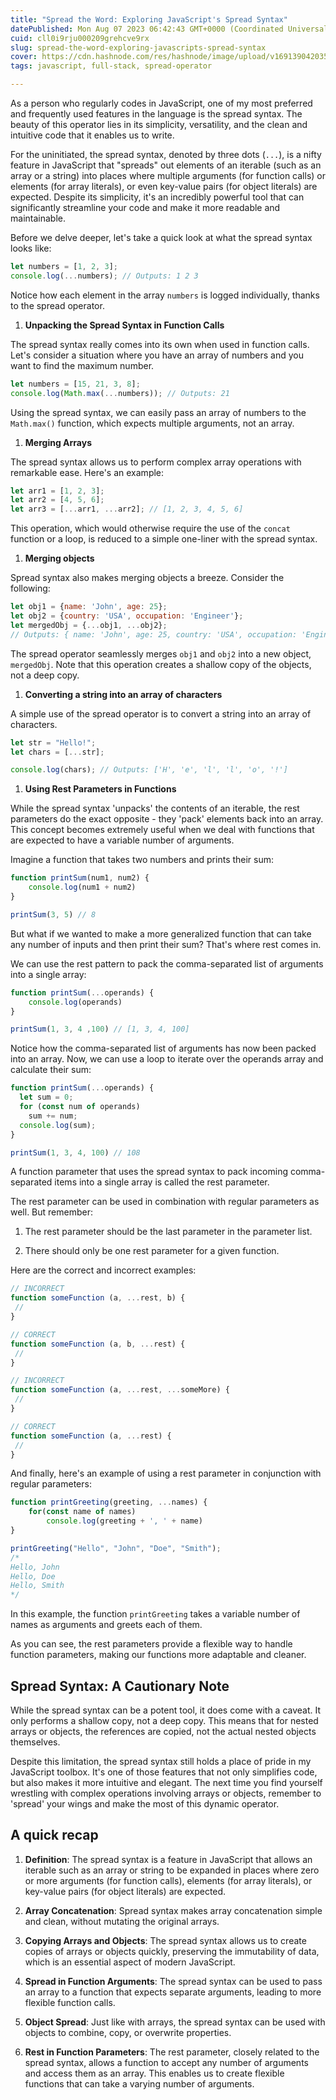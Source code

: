 ```yaml
---
title: "Spread the Word: Exploring JavaScript's Spread Syntax"
datePublished: Mon Aug 07 2023 06:42:43 GMT+0000 (Coordinated Universal Time)
cuid: cll0i9rju000209grehcve9rx
slug: spread-the-word-exploring-javascripts-spread-syntax
cover: https://cdn.hashnode.com/res/hashnode/image/upload/v1691390420358/54315616-fe43-40a7-8f77-3be2b1fddfde.png
tags: javascript, full-stack, spread-operator

---
```


As a person who regularly codes in JavaScript, one of my most preferred and frequently used features in the language is the spread syntax. The beauty of this operator lies in its simplicity, versatility, and the clean and intuitive code that it enables us to write.

For the uninitiated, the spread syntax, denoted by three dots (`...`), is a nifty feature in JavaScript that "spreads" out elements of an iterable (such as an array or a string) into places where multiple arguments (for function calls) or elements (for array literals), or even key-value pairs (for object literals) are expected. Despite its simplicity, it's an incredibly powerful tool that can significantly streamline your code and make it more readable and maintainable.

Before we delve deeper, let's take a quick look at what the spread syntax looks like:

```javascript
let numbers = [1, 2, 3];
console.log(...numbers); // Outputs: 1 2 3
```

Notice how each element in the array `numbers` is logged individually, thanks to the spread operator.

1. **Unpacking the Spread Syntax in Function Calls**
    

The spread syntax really comes into its own when used in function calls. Let's consider a situation where you have an array of numbers and you want to find the maximum number.

```javascript
let numbers = [15, 21, 3, 8];
console.log(Math.max(...numbers)); // Outputs: 21
```

Using the spread syntax, we can easily pass an array of numbers to the `Math.max()` function, which expects multiple arguments, not an array.

1. **Merging Arrays**
    

The spread syntax allows us to perform complex array operations with remarkable ease. Here's an example:

```javascript
let arr1 = [1, 2, 3];
let arr2 = [4, 5, 6];
let arr3 = [...arr1, ...arr2]; // [1, 2, 3, 4, 5, 6]
```

This operation, which would otherwise require the use of the `concat` function or a loop, is reduced to a simple one-liner with the spread syntax.

1. **Merging objects**
    

Spread syntax also makes merging objects a breeze. Consider the following:

```javascript
let obj1 = {name: 'John', age: 25};
let obj2 = {country: 'USA', occupation: 'Engineer'};
let mergedObj = {...obj1, ...obj2}; 
// Outputs: { name: 'John', age: 25, country: 'USA', occupation: 'Engineer' }
```

The spread operator seamlessly merges `obj1` and `obj2` into a new object, `mergedObj`. Note that this operation creates a shallow copy of the objects, not a deep copy.

1. **Converting a string into an array of characters**
    

A simple use of the spread operator is to convert a string into an array of characters.

```javascript
let str = "Hello!";
let chars = [...str];

console.log(chars); // Outputs: ['H', 'e', 'l', 'l', 'o', '!']
```

1. **Using Rest Parameters in Functions**
    

While the spread syntax 'unpacks' the contents of an iterable, the rest parameters do the exact opposite - they 'pack' elements back into an array. This concept becomes extremely useful when we deal with functions that are expected to have a variable number of arguments.

Imagine a function that takes two numbers and prints their sum:

```javascript
function printSum(num1, num2) {
    console.log(num1 + num2)
}

printSum(3, 5) // 8
```

But what if we wanted to make a more generalized function that can take any number of inputs and then print their sum? That's where rest comes in.

We can use the rest pattern to pack the comma-separated list of arguments into a single array:

```javascript
function printSum(...operands) {
    console.log(operands)
}

printSum(1, 3, 4 ,100) // [1, 3, 4, 100]
```

Notice how the comma-separated list of arguments has now been packed into an array. Now, we can use a loop to iterate over the operands array and calculate their sum:

```javascript
function printSum(...operands) {
  let sum = 0;
  for (const num of operands)
    sum += num;
  console.log(sum);
}

printSum(1, 3, 4, 100) // 108
```

A function parameter that uses the spread syntax to pack incoming comma-separated items into a single array is called the rest parameter.

The rest parameter can be used in combination with regular parameters as well. But remember:

1. The rest parameter should be the last parameter in the parameter list.
    
2. There should only be one rest parameter for a given function.
    

Here are the correct and incorrect examples:

```javascript
// INCORRECT
function someFunction (a, ...rest, b) {
 //
}

// CORRECT 
function someFunction (a, b, ...rest) {
 //
}

// INCORRECT
function someFunction (a, ...rest, ...someMore) {
 //
}

// CORRECT 
function someFunction (a, ...rest) {
 //
}
```

And finally, here's an example of using a rest parameter in conjunction with regular parameters:

```javascript
function printGreeting(greeting, ...names) {
    for(const name of names)
        console.log(greeting + ', ' + name)
}

printGreeting("Hello", "John", "Doe", "Smith");
/*
Hello, John
Hello, Doe
Hello, Smith
*/
```

In this example, the function `printGreeting` takes a variable number of names as arguments and greets each of them.

As you can see, the rest parameters provide a flexible way to handle function parameters, making our functions more adaptable and cleaner.

## **Spread Syntax: A Cautionary Note**

While the spread syntax can be a potent tool, it does come with a caveat. It only performs a shallow copy, not a deep copy. This means that for nested arrays or objects, the references are copied, not the actual nested objects themselves.

Despite this limitation, the spread syntax still holds a place of pride in my JavaScript toolbox. It's one of those features that not only simplifies code, but also makes it more intuitive and elegant. The next time you find yourself wrestling with complex operations involving arrays or objects, remember to 'spread' your wings and make the most of this dynamic operator.

## **A quick recap**

1. **Definition**: The spread syntax is a feature in JavaScript that allows an iterable such as an array or string to be expanded in places where zero or more arguments (for function calls), elements (for array literals), or key-value pairs (for object literals) are expected.
    
2. **Array Concatenation**: Spread syntax makes array concatenation simple and clean, without mutating the original arrays.
    
3. **Copying Arrays and Objects**: The spread syntax allows us to create copies of arrays or objects quickly, preserving the immutability of data, which is an essential aspect of modern JavaScript.
    
4. **Spread in Function Arguments**: The spread syntax can be used to pass an array to a function that expects separate arguments, leading to more flexible function calls.
    
5. **Object Spread**: Just like with arrays, the spread syntax can be used with objects to combine, copy, or overwrite properties.
    
6. **Rest in Function Parameters**: The rest parameter, closely related to the spread syntax, allows a function to accept any number of arguments and access them as an array. This enables us to create flexible functions that can take a varying number of arguments.